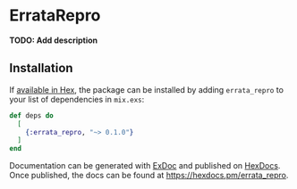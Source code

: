 # ErrataRepro

**TODO: Add description**

## Installation

If [available in Hex](https://hex.pm/docs/publish), the package can be installed
by adding `errata_repro` to your list of dependencies in `mix.exs`:

```elixir
def deps do
  [
    {:errata_repro, "~> 0.1.0"}
  ]
end
```

Documentation can be generated with [ExDoc](https://github.com/elixir-lang/ex_doc)
and published on [HexDocs](https://hexdocs.pm). Once published, the docs can
be found at <https://hexdocs.pm/errata_repro>.

